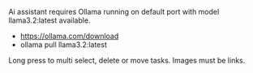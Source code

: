 Ai assistant requires Ollama running on default port with model llama3.2:latest available. 
  - https://ollama.com/download
  - ollama pull llama3.2:latest

Long press to multi select, delete or move tasks.
Images must be links. 
